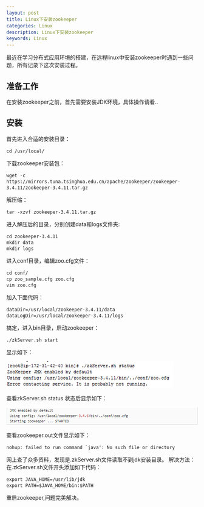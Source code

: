 ```yaml
---
layout: post
title: Linux下安装zookeeper
categories: Linux
description: Linux下安装zookeeper
keywords: Linux
---
```


最近在学习分布式应用环境的搭建，在远程linux中安装zookeeper时遇到一些问题，所有记录下这次安装过程。

准备工作
--

在安装zookeeper之前，首先需要安装JDK环境，具体操作请看..

安装
--
首先进入合适的安装目录：
```
cd /usr/local/
```
下载zookeeper安装包：
```
wget -c https://mirrors.tuna.tsinghua.edu.cn/apache/zookeeper/zookeeper-3.4.11/zookeeper-3.4.11.tar.gz
```
解压缩：
```
tar -xzvf zookeeper-3.4.11.tar.gz
```
进入解压后的目录，分别创建data和logs文件夹:
```
cd zookeeper-3.4.11
mkdir data
mkdir logs
```
进入conf目录，编辑zoo.cfg文件：
```
cd conf/
cp zoo_sample.cfg zoo.cfg
vim zoo.cfg
```
加入下面代码：
```
dataDir=/usr/local/zookeeper-3.4.11/data
dataLogDir=/usr/local/zookeeper-3.4.11/logs
```
搞定，进入bin目录，启动zookeeper：
```
./zkServer.sh start
```
显示如下：

![](/images/posts/zookeeper-start.png)

查看zkServer.sh status 状态后显示如下：

![](/images/posts/zookeeper-status.png)

查看zookeeper.out文件显示如下：
```
nohup: failed to run command `java': No such file or directory
```
网上查了众多资料，发现是.zkServer.sh文件读取不到jdk安装目录。
解决方法：
在.zkServer.sh文件开头添加如下代码：
```
export JAVA_HOME=/usr/lib/jdk  
export PATH=$JAVA_HOME/bin:$PATH
```
重启zookeeper,问题完美解决。
